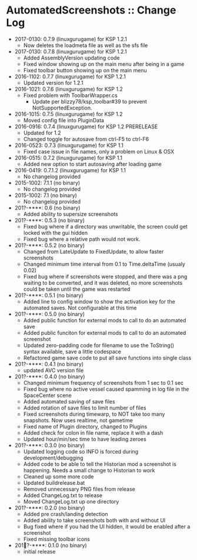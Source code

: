 # AutomatedScreenshots :: Change Log

* 2017-0130: 0.7.9 (linuxgurugame) for KSP 1.2.1
	+ Now deletes the loadmeta file as well as the sfs file
* 2017-0130: 0.7.8 (linuxgurugame) for KSP 1.2.1
	+ Added AssemblyVersion updating code
	+ Fixed window showing up on the main menu after being in a game
	+ Fixed toolbar button showing up on the main menu
* 2016-1102: 0.7.7 (linuxgurugame) for KSP 1.2.1
	+ Updated version for 1.2.1 
* 2016-1021: 0.7.6 (linuxgurugame) for KSP 1.2 
	+ Fixed problem with ToolbarWrapper.cs
		- Update per blizzy78/ksp_toolbar#39 to prevent NotSupportedException. 
* 2016-1015: 0.7.5 (linuxgurugame) for KSP 1.2 
	+ Moved config file into PluginData 
* 2016-0916: 0.7.4 (linuxgurugame) for KSP 1.2 PRERELEASE
	+ Updated for 1.2
	+ Changed toggle for autosave from ctrl-F5 to ctrl-F6
* 2016-0523: 0.7.3 (linuxgurugame) for KSP 1.1
	+ Fixed case issue in file names, only a problem on Linux & OSX 
* 2016-0515: 0.7.2 (linuxgurugame) for KSP 1.1
	+ Added new option to start autosaving after loading game
* 2016-0419: 0.7.1.2 (linuxgurugame) for KSP 1.1
	+ No changelog provided 
* 2015-1002: 7.1.1 (no binary)
	+ No changelog provided 
* 2015-1002: 7.1 (no binary)
	+ No changelog provided 
* 201?-****: 0.6 (no binary)
	+ Added ability to supersize screenshots 
* 201?-****: 0.5.3 (no binary)
	+ Fixed bug where if a directory was unwritable, the screen could get locked with the gui hidden
	+ Fixed bug where a relative path would not work.
* 201?-****: 0.5.2 (no binary)
	+ Changed from LateUpdate to FixedUpdate, to allow faster screenshots
	+ Changed minimum time interval from 0.1 to Time.deltaTime (usualy 0.02)
	+ Fixed bug where if screenshots were stopped, and there was a png waiting to be converted, and it was deleted, no more screenshots could be taken until the game was restarted
* 201?-****: 0.5.1 (no binary)
	+ Added line to config window to show the activation key for the automated saves.  Not configurable at this time 
* 201?-****: 0.5.0 (no binary)
	+ Added public function for external mods to call to do an automated save
	+ Added public funciton for external mods to call to do an automated screenshot
	+ Updated zero-padding code for filename to use the ToString() syntax available, save a little codespace
	+ Refactored game save code to put all save functions into single class
* 201?-****: 0.4.1 (no binary)
	+ updated AVC version file
* 201?-****: 0.4.0 (no binary)
	+ Changed minimum frequency of screenshots from 1 sec to 0.1 sec
	+ Fixed bug where no active vessel caused spamming in log file in the SpaceCenter scene
	+ Added automated saving of save files
	+ Added rotation of save files to limit number of files 
	+ Fixed screenshots during timewarp, to NOT take too many snapshots.  Now	 uses realtime, not gametime
	+ Fixed name of Plugin directory, changed to Plugins
	+ Added check for colon in file name, replace it with a dash
	+ Updated hour/min/sec time to have leading zeroes
* 201?-****: 0.3.0 (no binary)
	+ Updated logging code so INFO is forced during development/debugging
	+ Added code to be able to tell the Historian mod a screenshot is happening.  Needs a small change to Historian to work
	+ Cleaned up some more code
	+ Updated buildrelease.bat
	+ Removed unnecessary PNG files from release
	+ Added ChangeLog.txt to release
	+ Moved ChangeLog.txt up one directory
* 201?-****: 0.2.0 (no binary)
	+ Added pre crash/landing detection 
	+ Added ability to take screenshots both with and without UI
	+ Bug fixed where if you had the UI hidden, it would be enabled after a screenshot
	+ Fixed missing toolbar icons
* 201?-****: 0.1.0 (no binary)
	+ initial release
